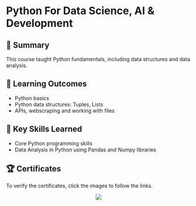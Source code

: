 # Python For Data Science, AI & Development

## 📄 Summary
This course taught Python fundamentals, including data structures and data analysis.

## 📑 Learning Outcomes
- Python basics
- Python data structures: Tuples, Lists
- APIs, webscraping and working with files

## 🔑 Key Skills Learned
- Core Python programming skills
- Data Analysis in Python using Pandas and Numpy libraries

## 🏆 Certificates
To verify the certificates, click the images to follow the links.

<p align="middle">
  <a href="https://coursera.org/share/b4c4a31e3298e0ab784a765384df67ab"><img src="https://github.com/mhaqshen/IBM/assets/142537775/6b210e53-8e47-4fd8-a8b9-b10e2a439e1e"></a>
</p>
